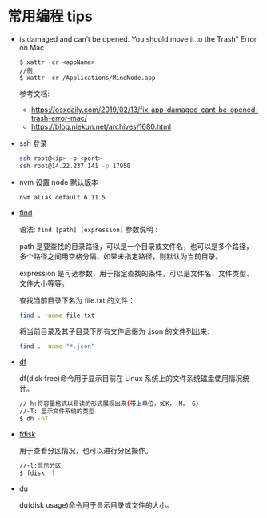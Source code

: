 # 常用编程 tips

- is damaged and can’t be opened. You should move it to the Trash” Error on Mac

  ```code
  $ xattr -cr <appName>
  //例
  $ xattr -cr /Applications/MindNode.app
  ```

  参考文档:

  - https://osxdaily.com/2019/02/13/fix-app-damaged-cant-be-opened-trash-error-mac/
  - https://blog.niekun.net/archives/1680.html

- ssh 登录

  ```sh
  ssh root@<ip> -p <port>
  ssh root@14.22.237.141 -p 17950
  ```

- nvm 设置 node 默认版本

  ```sh
  nvm alias default 6.11.5
  ```

- [find](https://www.runoob.com/linux/linux-comm-find.html)

  语法: `find [path] [expression]`
  参数说明 :

  path 是要查找的目录路径，可以是一个目录或文件名，也可以是多个路径，多个路径之间用空格分隔，如果未指定路径，则默认为当前目录。

  expression 是可选参数，用于指定查找的条件，可以是文件名、文件类型、文件大小等等。

  查找当前目录下名为 file.txt 的文件：

  ```sh
  find . -name file.txt
  ```

  将当前目录及其子目录下所有文件后缀为 .json 的文件列出来:

  ```sh
  find . -name "*.json"
  ```

- [df](https://www.runoob.com/linux/linux-comm-df.html)

  df(disk free)命令用于显示目前在 Linux 系统上的文件系统磁盘使用情况统计。

  ```sh
  //-h:将容量格式以易读的形式展现出来(带上单位，如K， M， G)
  //-T: 显示文件系统的类型
  $ dh -hT
  ```

- [fdisk](https://www.runoob.com/linux/linux-comm-fdisk.html)

  用于查看分区情况，也可以进行分区操作。

  ```sh
  //-l:显示分区
  $ fdisk -l

  ```

- [du](https://www.runoob.com/linux/linux-comm-du.html)

  du(disk usage)命令用于显示目录或文件的大小。

